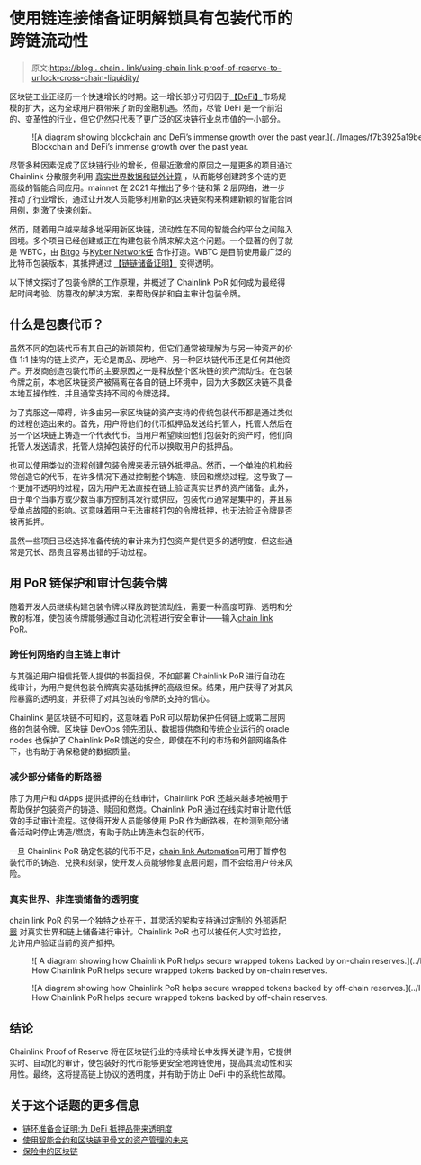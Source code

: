 # 使用链连接储备证明解锁具有包装代币的跨链流动性

> 原文:[https://blog . chain . link/using-chain link-proof-of-reserve-to-unlock-cross-chain-liquidity/](https://blog.chain.link/using-chainlink-proof-of-reserve-to-unlock-cross-chain-liquidity/)

区块链工业正经历一个快速增长的时期。这一增长部分可归因于[【DeFi】](https://chain.link/use-cases/defi)市场规模的扩大，这为全球用户群带来了新的金融机遇。然而，尽管 DeFi 是一个前沿的、变革性的行业，但它仍然只代表了更广泛的区块链行业总市值的一小部分。

<figure id="attachment_3347" aria-describedby="caption-attachment-3347" style="width: 1600px" class="wp-caption aligncenter">![A diagram showing blockchain and DeFi’s immense growth over the past year.](../Images/f7b3925a19beb15c1ad32ba955d447c3.png)

<figcaption id="caption-attachment-3347" class="wp-caption-text">Blockchain and DeFi’s immense growth over the past year.</figcaption>

</figure>

尽管多种因素促成了区块链行业的增长，但最近激增的原因之一是更多的项目通过 Chainlink 分散服务利用 [真实世界数据和链外计算](https://blog.chain.link/how-chainlink-supports-any-off-chain-data-resource-and-computation/) ，从而能够创建跨多个链的更高级的智能合同应用。mainnet 在 2021 年推出了多个链和第 2 层网络，进一步推动了行业增长，通过让开发人员能够利用新的区块链架构来构建新颖的智能合同用例，刺激了快速创新。

然而，随着用户越来越多地采用新区块链，流动性在不同的智能合约平台之间陷入困境。多个项目已经创建或正在构建包装令牌来解决这个问题。一个显著的例子就是 WBTC，由 [Bitgo](https://www.bitgo.com/) 与[Kyber Network](https://kyber.network/)[任](https://renproject.io/) 合作打造。WBTC 是目前使用最广泛的比特币包装版本，其抵押通过 [【链链储备证明】](https://chain.link/proof-of-reserve) 变得透明。

以下博文探讨了包装令牌的工作原理，并概述了 Chainlink PoR 如何成为最经得起时间考验、防篡改的解决方案，来帮助保护和自主审计包装令牌。

## 什么是包裹代币？

虽然不同的包装代币有其自己的新颖架构，但它们通常被理解为与另一种资产的价值 1:1 挂钩的链上资产，无论是商品、房地产、另一种区块链代币还是任何其他资产。开发商创造包装代币的主要原因之一是释放整个区块链的资产流动性。在包装令牌之前，本地区块链资产被隔离在各自的链上环境中，因为大多数区块链不具备本地互操作性，并且通常支持不同的令牌选择。

为了克服这一障碍，许多由另一家区块链的资产支持的传统包装代币都是通过类似的过程创造出来的。首先，用户将他们的代币抵押品发送给托管人，托管人然后在另一个区块链上铸造一个代表代币。当用户希望赎回他们包装好的资产时，他们向托管人发送请求，托管人烧掉包装好的代币以换取用户的抵押品。

也可以使用类似的流程创建包装令牌来表示链外抵押品。然而，一个单独的机构经常创造它的代币，在许多情况下通过控制整个铸造、赎回和燃烧过程。这导致了一个更加不透明的过程，因为用户无法直接在链上验证真实世界的资产储备。此外，由于单个当事方或少数当事方控制其发行或供应，包装代币通常是集中的，并且易受单点故障的影响。这意味着用户无法审核打包的令牌抵押，也无法验证令牌是否被再抵押。

虽然一些项目已经选择准备传统的审计来为打包资产提供更多的透明度，但这些通常是冗长、昂贵且容易出错的手动过程。

## 用 PoR 链保护和审计包装令牌

随着开发人员继续构建包装令牌以释放跨链流动性，需要一种高度可靠、透明和分散的标准，使包装令牌能够通过自动化流程进行安全审计——输入[chain link PoR](https://blog.chain.link/chainlink-proof-of-reserve-bringing-transparency-to-defi-collateral/)。

### 跨任何网络的自主链上审计

与其强迫用户相信托管人提供的书面担保，不如部署 Chainlink PoR 进行自动在线审计，为用户提供包装令牌真实基础抵押的高级担保。结果，用户获得了对其风险暴露的透明度，并获得了对其包装的令牌的支持的信心。

Chainlink 是区块链不可知的，这意味着 PoR 可以帮助保护任何链上或第二层网络的包装令牌。区块链 DevOps 领先团队、数据提供商和传统企业运行的 oracle nodes 也保护了 Chainlink PoR 馈送的安全，即使在不利的市场和外部网络条件下，也有助于确保稳健的数据质量。

### 减少部分储备的断路器

除了为用户和 dApps 提供抵押的在线审计，Chainlink PoR 还越来越多地被用于帮助保护包装资产的铸造、赎回和燃烧。Chainlink PoR 通过在线实时审计取代低效的手动审计流程。这使得开发人员能够使用 PoR 作为断路器，在检测到部分储备活动时停止铸造/燃烧，有助于防止铸造未包装的代币。

一旦 Chainlink PoR 确定包装的代币不足，[chain link Automation](https://chain.link/automation)可用于暂停包装代币的铸造、兑换和刻录，使开发人员能够修复底层问题，而不会给用户带来风险。

### 真实世界、非连锁储备的透明度

chain link PoR 的另一个独特之处在于，其灵活的架构支持通过定制的 [外部适配器](https://docs.chain.link/docs/external-adapters/) 对真实世界和链上储备进行审计。Chainlink PoR 也可以被任何人实时监控，允许用户验证当前的资产抵押。

<figure id="attachment_3348" aria-describedby="caption-attachment-3348" style="width: 1600px" class="wp-caption aligncenter">![ A diagram showing how Chainlink PoR helps secure wrapped tokens backed by on-chain reserves.](../Images/b1e8e93b479313a4c42b41d1bb7fde25.png)

<figcaption id="caption-attachment-3348" class="wp-caption-text">How Chainlink PoR helps secure wrapped tokens backed by on-chain reserves.</figcaption>

</figure>

<figure id="attachment_3349" aria-describedby="caption-attachment-3349" style="width: 1600px" class="wp-caption aligncenter">![A diagram showing how Chainlink PoR helps secure wrapped tokens backed by off-chain reserves.](../Images/3cef118d8a39c154535fb50096ab76ab.png)

<figcaption id="caption-attachment-3349" class="wp-caption-text">How Chainlink PoR helps secure wrapped tokens backed by off-chain reserves.</figcaption>

</figure>

## 结论

Chainlink Proof of Reserve 将在区块链行业的持续增长中发挥关键作用，它提供实时、自动化的审计，使包装好的代币能够更安全地跨链使用，提高其流动性和实用性。最终，这将提高链上协议的透明度，并有助于防止 DeFi 中的系统性故障。

## 关于这个话题的更多信息

*   [链环准备金证明:为 DeFi 抵押品带来透明度](https://blog.chain.link/chainlink-proof-of-reserve-bringing-transparency-to-defi-collateral/)
*   [使用智能合约和区块链甲骨文的资产管理的未来](https://blog.chain.link/the-future-of-asset-management-using-smart-contracts-and-blockchain-oracles/)
*   [保险中的区块链](https://blog.chain.link/blockchain-insurance/)